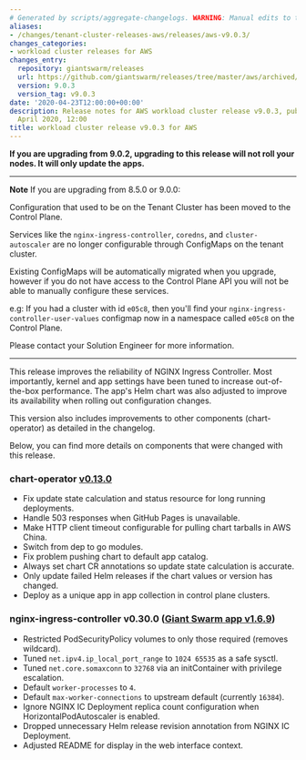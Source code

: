 ```yaml
---
# Generated by scripts/aggregate-changelogs. WARNING: Manual edits to this files will be overwritten.
aliases:
- /changes/tenant-cluster-releases-aws/releases/aws-v9.0.3/
changes_categories:
- workload cluster releases for AWS
changes_entry:
  repository: giantswarm/releases
  url: https://github.com/giantswarm/releases/tree/master/aws/archived/v9.0.3
  version: 9.0.3
  version_tag: v9.0.3
date: '2020-04-23T12:00:00+00:00'
description: Release notes for AWS workload cluster release v9.0.3, published on 23
  April 2020, 12:00
title: workload cluster release v9.0.3 for AWS
---
```


**If you are upgrading from 9.0.2, upgrading to this release will not roll your nodes. It will only update the apps.**

---

**Note** If you are upgrading from 8.5.0 or 9.0.0:

Configuration that used to be on the Tenant Cluster has been moved to the Control Plane.

Services like the `nginx-ingress-controller`, `coredns`, and `cluster-autoscaler`
are no longer configurable through ConfigMaps on the tenant cluster.

Existing ConfigMaps will be automatically migrated when you upgrade, however if
you do not have access to the Control Plane API you will not be able to
manually configure these services.

e.g: If you had a cluster with id `e05c8`, then you'll find your
`nginx-ingress-controller-user-values` configmap now in a namespace called `e05c8`
on the Control Plane.

Please contact your Solution Engineer for more information.

---

This release improves the reliability of NGINX Ingress Controller. Most importantly, kernel and app settings have been tuned to increase out-of-the-box performance. The app's Helm chart was also adjusted to improve its availability when rolling out configuration changes.

This version also includes improvements to other components (chart-operator) as detailed in the changelog.

Below, you can find more details on components that were changed with this release.

### chart-operator [v0.13.0](https://github.com/giantswarm/chart-operator/blob/master/CHANGELOG.md#v0130-2020-04-21)

- Fix update state calculation and status resource for long running deployments.
- Handle 503 responses when GitHub Pages is unavailable.
- Make HTTP client timeout configurable for pulling chart tarballs in AWS China.
- Switch from dep to go modules.
- Fix problem pushing chart to default app catalog.
- Always set chart CR annotations so update state calculation is accurate.
- Only update failed Helm releases if the chart values or version has changed.
- Deploy as a unique app in app collection in control plane clusters.

### nginx-ingress-controller v0.30.0 ([Giant Swarm app v1.6.9](https://github.com/giantswarm/nginx-ingress-controller-app/blob/master/CHANGELOG.md#v169-2020-04-22))

- Restricted PodSecurityPolicy volumes to only those required (removes wildcard).
- Tuned `net.ipv4.ip_local_port_range` to `1024 65535` as a safe sysctl.
- Tuned `net.core.somaxconn` to `32768` via an initContainer with privilege escalation.
- Default `worker-processes` to `4`.
- Default `max-worker-connections` to upstream default (currently `16384`).
- Ignore NGINX IC Deployment replica count configuration when HorizontalPodAutoscaler is enabled.
- Dropped unnecessary Helm release revision annotation from NGINX IC Deployment.
- Adjusted README for display in the web interface context.
